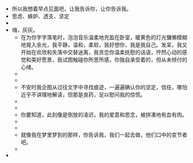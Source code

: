 - 所以我想着早点见面吧，让我告诉你，让你告诉我。
- 思虑、嫉妒、透支、坚定
-
- 嗨，灰灰。
	- 在为你字字落笔时，泡泡音乐温柔地充盈在卧室，暖黄色的灯光慵懒模糊地晃入余光，我平静，温和，柔软，我好想你，我是我自己。发呆，我又开始在欢欣和失落中交替迷离，我贪恋你温柔抚慰的话语，怦然心动的感觉和美好愿景，我试图触碰你所思所感，你独自承受着的，但从未倾付的心绪。
	-
	-
	- 不安时我企图从过往文字中寻找痕迹，一遍遍确认你的坚定，信任，哪怕近乎不讲理地解读，但那是良药，足以慰问我的惊慌。
	-
	-
	- 你要知道，此刻像是倒放的凌迟，我的爱意和思念，被拼凑地有血有肉。
	-
	-
	- 就像我在梦里梦到的那样，你告诉我，我们一起去做，他们口中的变节者吧。
	-
-